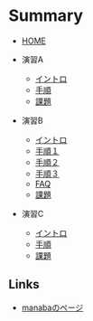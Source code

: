 # Summary



* [HOME](README.md)

* 演習A
  * [イントロ](Training_A/A_00.md)
  * [手順](Training_A/A_01.md)
  * [課題](Training_A/A_02.md)

* 演習B
  * [イントロ](Training_B/B_00.md)
  * [手順１](Training_B/B_01/B_01.md)
  * [手順２](Training_B/B_01.md)
  * [手順３](Training_B/B_02.md)
  * [FAQ](Training_B/B_QA.md)
  * [課題](Training_B/B_03.md)

* 演習C
  * [イントロ](Training_C/C_00.md)
  * [手順](Training_C/C_01.md)
  * [課題](Training_C/C_02.md)



## Links

  * [manabaのページ](https://manaba.tsukuba.ac.jp/ct/course_2907352)
